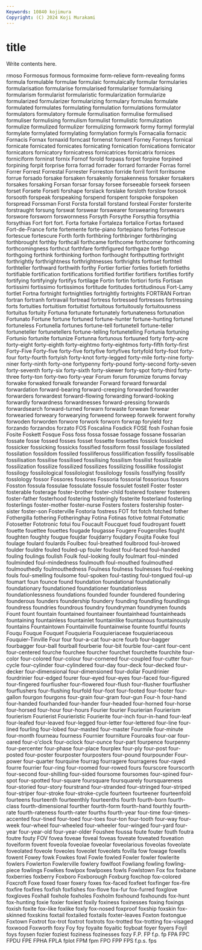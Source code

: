 ```yaml
---
Keywords: 10840 kojimura
Copyright: (C) 2024 Koji Murakami
---
```


# title

Write contents here.



rmoso Formosus formous formoxime form-relieve form-revealing forms formula formulable formulae
formulaic formulaically formular formularies formularisation formularise formularised formulariser formularising formularism
formularist formularistic formularization formularize formularized formularizer formularizing formulary formulas formulate
formulated formulates formulating formulation formulations formulator formulators formulatory formule formulisation
formulise formulised formuliser formulising formulism formulist formulistic formulization formulize formulized
formulizer formulizing formwork formy formyl formylal formylate formylated formylating formylation
formyls Fornacalia fornacic Fornacis Fornax fornaxid forncast fornenst fornent Forney
Forneys fornical fornicate fornicated fornicates fornicating fornication fornications fornicator fornicators
fornicatory fornicatress fornicatrices fornicatrix fornices forniciform forninst fornix Fornof forold
forpass forpet forpine forpined forpining forpit forprise forra forrad forrader
forrard forrarder Forras forrel Forrer Forrest Forrestal Forrester Forreston forride
forril forrit forritsome forrue forsado forsake forsaken forsakenly forsakenness forsaker
forsakers forsakes forsaking Forsan forsar forsay forsee forseeable forseek forseen
forset Forsete Forseti forshape forslack forslake forsloth forslow forsook forsooth
forspeak forspeaking forspend forspent forspoke forspoken forspread Forssman Forst Forsta
forstall forstand forsteal Forster forsterite forstraught forsung forswat forswear forswearer
forswearing forswears forswore forsworn forswornness Forsyth Forsythe Forsythia forsythia forsythias
Fort fort fort. Forta fortake Fortaleza fortalice Fortas fortaxed Fort-de-France
forte fortemente forte-piano fortepiano fortes Fortescue fortescue fortescure Forth forth
forthbring forthbringer forthbringing forthbrought forthby forthcall forthcame forthcome forthcomer forthcoming
forthcomingness forthcut forthfare forthfigured forthgaze forthgo forthgoing forthink forthinking forthon
forthought forthputting forthright forthrightly forthrightness forthrightnesses forthrights forthset forthtell forthteller
forthward forthwith forthy Fortier fortier forties fortieth fortieths fortifiable fortification
fortifications fortified fortifier fortifiers fortifies fortify fortifying fortifyingly fortifys fortilage
Fortin fortin fortiori fortis Fortisan fortissimi fortissimo fortissimos fortitude fortitudes
fortitudinous Fort-Lamy fortlet Fortna fortnight fortnightlies fortnightly fortnights FORTRAN Fortran
fortran fortranh fortravail fortread fortress fortressed fortresses fortressing forts fortuities
fortuitism fortuitist fortuitous fortuitously fortuitousness fortuitus fortuity Fortuna fortunate fortunately
fortunateness fortunation Fortunato Fortune fortune fortuned fortune-hunter fortune-hunting fortunel fortuneless
Fortunella fortunes fortune-tell fortunetell fortune-teller fortuneteller fortunetellers fortune-telling fortunetelling Fortunia
fortuning Fortunio fortunite fortunize Fortunna fortunous fortuuned forty forty-acre forty-eight
forty-eighth forty-eightmo forty-eightmos forty-fifth forty-first Forty-Five Forty-five forty-five fortyfive fortyfives
fortyfold forty-foot forty-four forty-fourth fortyish forty-knot forty-legged forty-mile forty-nine forty-niner
forty-ninth forty-one fortypenny forty-pound forty-second forty-seven forty-seventh forty-six forty-sixth forty-skewer
forty-spot forty-third forty-three forty-ton forty-two forty-year Forum forum forumize forums
forvay forwake forwaked forwalk forwander Forward forward forwardal forwardation forward-bearing
forward-creeping forwarded forwarder forwarders forwardest forward-flowing forwarding forward-looking forwardly forwardness
forwardnesses forward-pressing forwards forwardsearch forward-turned forwarn forwaste forwean forwear forwearied
forweary forwearying forweend forweep forwelk forwent forwhy forwoden forworden forwore
forwork forworn forwrap foryield forz forzando forzandos forzato FOS Foscalina
Fosdick FOSE fosh Foshan fosie Fosite Foskett Fosque Foss foss
fossa fossae fossage fossane fossarian fossate fosse fossed fosses fosset
fossette fossettes fossick fossicked fossicker fossicking fossicks fossified fossiform fossil
fossilage fossilated fossilation fossildom fossiled fossiliferous fossilification fossilify fossilisable fossilisation
fossilise fossilised fossilising fossilism fossilist fossilizable fossilization fossilize fossilized fossilizes
fossilizing fossillike fossilogist fossilogy fossilological fossilologist fossilology fossils fosslfying fosslify
fosslology fossor Fossores fossores Fossoria fossorial fossorious fossors Fosston fossula
fossulae fossulate fossule fossulet fostell Foster foster fosterable fosterage foster-brother
foster-child fostered fosterer fosterers foster-father fosterhood fostering fosteringly fosterite fosterland
fosterling fosterlings foster-mother foster-nurse Fosters fosters fostership foster-sister foster-son Fosterville
Fostoria fostress FOT fot fotch fotched fother Fothergilla fothering Fotheringhay
Fotina Fotinas fotive fotmal Fotomatic Fotosetter Fototronic fotui fou Foucault
Foucquet foud foudroyant fouett fouette fouettee fouettes fougade fougasse Fougere
Fougerolles fought foughten foughty fougue foujdar foujdarry foujdary Foujita Fouke
foul foulage foulard foulards Foulbec foul-breathed foulbrood foul-browed foulder fouldre
fouled fouled-up fouler foulest foul-faced foul-handed fouling foulings foulish Foulk
foul-looking foully foulmart foul-minded foulminded foul-mindedness foulmouth foul-mouthed foulmouthed foulmouthedly
foulmouthedness Foulness foulness foulnesses foul-reeking fouls foul-smelling foulsome foul-spoken foul-tasting
foul-tongued foul-up foumart foun founce found foundation foundational foundationally foundationary
foundationed foundationer foundationless foundationlessness foundations founded founder foundered foundering founderous
founders foundership foundery founding foundling foundlings foundress foundries foundrous foundry
foundryman foundrymen founds Fount fount fountain fountained fountaineer fountainhead fountainheads
fountaining fountainless fountainlet fountainlike fountainous fountainously fountains Fountaintown Fountainville fountainwise
founte fountful founts Fouqu Fouque Fouquet Fouquieria Fouquieriaceae fouquieriaceous Fouquier-Tinville
Four four four-a-cat four-acre fourb four-bagger fourbagger four-ball fourball fourberie
four-bit fourble four-cant four-cent four-centered fourche fourchee fourcher fourchet fourchette
fourchite four-color four-colored four-colour four-cornered four-coupled four-cutter four-cycle four-cylinder four-cylindered
four-day four-deck four-decked four-decker four-dimensional four-dimensioned four-dollar Fourdrinier fourdrinier four-edged
fourer four-eyed four-eyes four-faced four-figured four-fingered fourfiusher four-flowered four-flush four-flusher
fourflusher fourflushers four-flushing fourfold four-foot four-footed four-footer four-gallon fourgon fourgons
four-grain four-gram four-gun Four-h four-hand four-handed fourhanded four-hander four-headed four-horned
four-horse four-horsed four-hour four-hours Fourier fourier Fourierian Fourierism fourierism Fourierist
Fourieristic Fourierite four-inch four-in-hand four-leaf four-leafed four-leaved four-legged four-letter four-lettered
four-line four-lined fourling four-lobed four-masted four-master Fourmile four-minute four-month fourneau
fourness Fournier fourniture Fouroaks four-oar four-oared four-o'clock four-oclock four-ounce four-part
fourpence fourpenny four-percenter four-phase four-place fourplex four-ply four-post four-posted four-poster
fourposter fourposters four-pound fourpounder Four-power four-quarter fourquine fourrag fourragere fourrageres
four-rayed fourre fourrier four-ring four-roomed four-rowed fours fourscore fourscorth four-second
four-shilling four-sided foursome foursomes four-spined four-spot four-spotted four-square foursquare foursquarely
foursquareness four-storied four-story fourstrand four-stranded four-stringed four-striped four-striper four-stroke four-stroke-cycle
fourteen fourteener fourteenfold fourteens fourteenth fourteenthly fourteenths fourth fourth-born fourth-class
fourth-dimensional fourther fourth-form fourth-hand fourthly fourth-rate fourth-rateness fourth-rater fourths fourth-year
four-time four-times-accented four-tined four-toed four-toes four-ton four-tooth four-way four-week four-wheel
four-wheeled four-wheeler four-winged four-yard four-year four-year-old four-year-older Foushee foussa foute
fouter fouth foutra foutre fouty FOV fovea foveae foveal foveas
foveate foveated foveation foveiform fovent foveola foveolae foveolar foveolarious foveolas
foveolate foveolated foveole foveoles foveolet foveolets fovilla fow fowage fowells
fowent Fowey fowk Fowkes fowl Fowle fowled Fowler fowler fowlerite
fowlers Fowlerton Fowlerville fowlery fowlfoot Fowliang fowling fowling-piece fowlings Fowlkes
fowlpox fowlpoxes fowls Fowlstown Fox fox foxbane foxberries foxberry Foxboro
Foxborough Foxburg foxchop fox-colored Foxcroft Foxe foxed foxer foxery foxes
fox-faced foxfeet foxfinger fox-fire foxfire foxfires foxfish foxfishes fox-flove fox-fur
fox-furred foxglove foxgloves Foxhall foxhole foxholes Foxholm foxhound foxhounds fox-hunt
fox-hunting foxie foxier foxiest foxily foxiness foxinesses foxing foxings foxish
foxite fox-like foxlike foxly fox-nosed foxproof foxship foxskin fox-skinned foxskins
foxtail foxtailed foxtails foxter-leaves Foxton foxtongue Foxtown Foxtrot fox-trot foxtrot
foxtrots fox-trotted fox-trotting fox-visaged foxwood Foxworth foxy Foy foy foyaite
foyaitic foyboat foyer foyers Foyil foys foysen fozier foziest foziness
fozinesses fozy F.P. FP f.p. fp FPA FPC FPDU FPE
FPHA FPLA fplot FPM fpm FPO FPP FPS f.p.s. fps
